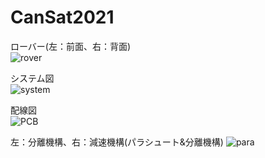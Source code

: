 # CanSat2021
ローバー(左：前面、右：背面)  
![rover](https://user-images.githubusercontent.com/95911997/208361917-28c4a0d7-43df-4ab5-8617-559623dd7ad7.jpg)  
  
システム図  
![system](https://user-images.githubusercontent.com/95911997/208362892-e59b5407-5ec4-4719-86f6-e311b3590fa2.jpg)  
  
配線図  
![PCB](https://user-images.githubusercontent.com/95911997/208363281-e10eb932-57f5-4d21-9e75-64cd998bd440.jpg)  
  
左：分離機構、右：減速機構(パラシュート&分離機構) 
![para](https://user-images.githubusercontent.com/95911997/208361999-69b1da4a-94e3-41fa-a451-defcacfa3ea0.jpg)
